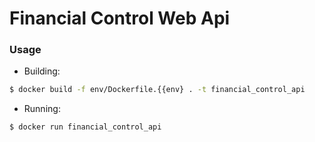 # Financial Control Web Api

### Usage

- Building:

```bash
$ docker build -f env/Dockerfile.{{env} . -t financial_control_api
```

- Running:

```bash
$ docker run financial_control_api
```
